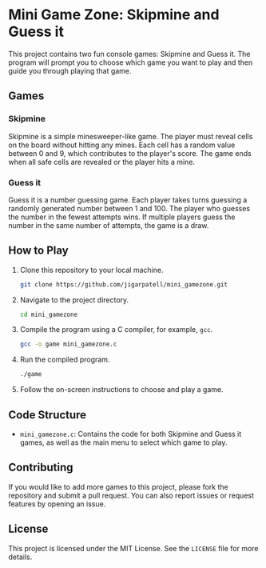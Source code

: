# Mini Game Zone: Skipmine and Guess it

This project contains two fun console games: Skipmine and Guess it. The program will prompt you to choose which game you want to play and then guide you through playing that game.

## Games

### Skipmine

Skipmine is a simple minesweeper-like game. The player must reveal cells on the board without hitting any mines. Each cell has a random value between 0 and 9, which contributes to the player's score. The game ends when all safe cells are revealed or the player hits a mine.

### Guess it

Guess it is a number guessing game. Each player takes turns guessing a randomly generated number between 1 and 100. The player who guesses the number in the fewest attempts wins. If multiple players guess the number in the same number of attempts, the game is a draw.

## How to Play

1. Clone this repository to your local machine.
    ```sh
    git clone https://github.com/jigarpatell/mini_gamezone.git
    ```

2. Navigate to the project directory.
    ```sh
    cd mini_gamezone
    ```

3. Compile the program using a C compiler, for example, `gcc`.
    ```sh
    gcc -o game mini_gamezone.c
    ```

4. Run the compiled program.
    ```sh
    ./game
    ```

5. Follow the on-screen instructions to choose and play a game.

## Code Structure

- `mini_gamezone.c`: Contains the code for both Skipmine and Guess it games, as well as the main menu to select which game to play.

## Contributing

If you would like to add more games to this project, please fork the repository and submit a pull request. You can also report issues or request features by opening an issue.

## License

This project is licensed under the MIT License. See the `LICENSE` file for more details.
